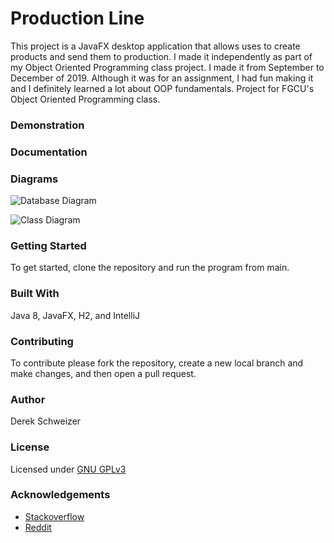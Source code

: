 # Production Line
This project is a JavaFX desktop application that allows uses to create products and send them to
production. I made it independently as part of my Object Oriented Programming class project. I made
it from September to December of 2019. Although it was for an assignment, I had fun making it and I
definitely learned a lot about OOP fundamentals. Project for FGCU's Object Oriented Programming class.

### Demonstration


### Documentation


### Diagrams
![Database Diagram](https://i.imgur.com/qHRqOxk.png)

![Class Diagram](https://i.imgur.com/0zZrdEX.png)

### Getting Started
To get started, clone the repository and run the program from main.

### Built With
Java 8, JavaFX, H2, and IntelliJ


### Contributing
To contribute please fork the repository, create a new local branch and make changes, and then open a pull request.

### Author
Derek Schweizer

### License
Licensed under [GNU GPLv3](https://choosealicense.com/licenses/gpl-3.0/)


### Acknowledgements
- [Stackoverflow](https://stackoverflow.com/)
- [Reddit](https://reddit.com/)